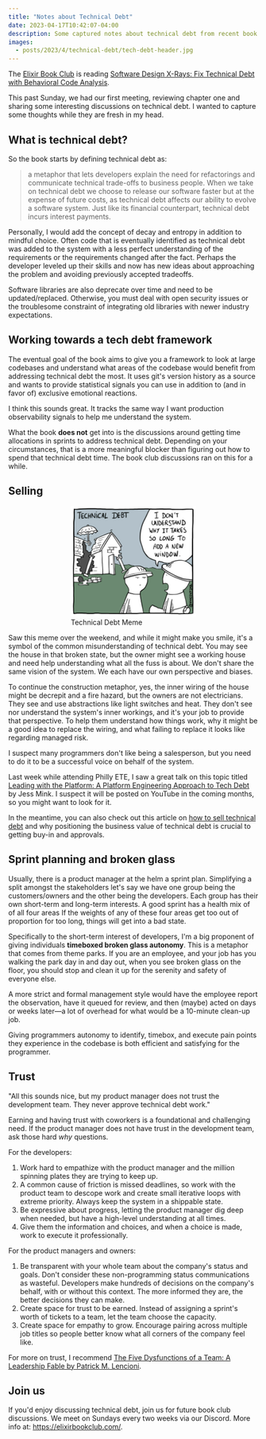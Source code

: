 ```yaml
---
title: "Notes about Technical Debt"
date: 2023-04-17T10:42:07-04:00
description: Some captured notes about technical debt from recent book club discussions.
images:
  - posts/2023/4/technical-debt/tech-debt-header.jpg
---
```


The [Elixir Book Club][2] is reading [Software Design X-Rays:
Fix Technical Debt with Behavioral Code Analysis][1]. 

[1]: https://pragprog.com/titles/atevol/software-design-x-rays/
[2]: https://elixirbookclub.com/

This past Sunday, we had our first meeting, reviewing chapter one and sharing some interesting discussions on technical debt. I wanted to capture some thoughts while they are fresh in my head. 

## What is technical debt?

So the book starts by defining technical debt as:

> a metaphor that lets developers explain the need for refactorings and communicate technical trade-offs to business people. When we take on technical debt we choose to release our software faster but at the expense of future costs, as technical debt affects our ability to evolve a software system. Just like its financial counterpart, technical debt incurs interest payments.

Personally, I would add the concept of decay and entropy in addition to mindful choice. Often code that is eventually identified as technical debt was added to the system with a less perfect understanding of the requirements or the requirements changed after the fact. Perhaps the developer leveled up their skills and now has new ideas about approaching the problem and avoiding previously accepted tradeoffs. 

Software libraries are also deprecate over time and need to be updated/replaced. Otherwise, you must deal with open security issues or the troublesome constraint of integrating old libraries with newer industry expectations.

## Working towards a tech debt framework

The eventual goal of the book aims to give you a framework to look at large codebases and understand what areas of the codebase would benefit from addressing technical debt the most. It uses git's version history as a source and wants to provide statistical signals you can use in addition to (and in favor of) exclusive emotional reactions.

I think this sounds great. It tracks the same way I want production observability signals to help me understand the system.

What the book **does not** get into is the discussions around getting time allocations in sprints to address technical debt. Depending on your circumstances, that is a more meaningful blocker than figuring out how to spend that technical debt time. The book club discussions ran on this for a while.

## Selling 

<figure style="width: 50%; margin: 0 auto;">
<img src="tech-debt-meme.jpg" alt="Construction worker in front of a very broken house being asked why it takes so long to add a new window." data-action="zoom" />
<figcaption>Technical Debt Meme</figcaption>
</figure>

Saw this meme over the weekend, and while it might make you smile, it's a symbol of the common misunderstanding of technical debt. You may see the house in that broken state, but the owner might see a working house and need help understanding what all the fuss is about. We don't share the same vision of the system. We each have our own perspective and biases.

To continue the construction metaphor, yes, the inner wiring of the house might be decrepit and a fire hazard, but the owners are not electricians. They see and use abstractions like light switches and heat. They don't see nor understand the system's inner workings, and it's your job to provide that perspective. To help them understand how things work, why it might be a good idea to replace the wiring, and what failing to replace it looks like regarding managed risk.

I suspect many programmers don't like being a salesperson, but you need to do it to be a successful voice on behalf of the system.

Last week while attending Philly ETE, I saw a great talk on this topic titled [Leading with the Platform: A Platform Engineering Approach to Tech Debt][3] by Jess Mink. I suspect it will be posted on YouTube in the coming months, so you might want to look for it.

[3]: https://2023.phillyemergingtech.com/session/leading-with-the-platform-a-platform-engineering-approach-to-tech-debt/

In the meantime, you can also check out this article on [how to sell technical debt][4] and why positioning the business value of technical debt is crucial to getting buy-in and approvals.

[4]: https://thoughtbot.com/blog/selling-technical-debt-to-the-business

## Sprint planning and broken glass

Usually, there is a product manager at the helm a sprint plan. Simplifying a split amongst the stakeholders let's say we have one group being the customers/owners and the other being the developers. Each group has their own short-term and long-term interests. A good sprint has a health mix of of all four areas If the weights of any of these four areas get too out of proportion for too long, things will get into a bad state.

Specifically to the short-term interest of developers, I'm a big proponent of giving individuals **timeboxed broken glass autonomy**. This is a metaphor that comes from theme parks. If you are an employee, and your job has you walking the park day in and day out, when you see broken glass on the floor, you should stop and clean it up for the serenity and safety of everyone else. 

A more strict and formal management style would have the employee report the observation, have it queued for review, and then (maybe) acted on days or weeks later—a lot of overhead for what would be a 10-minute clean-up job.

Giving programmers autonomy to identify, timebox, and execute pain points they experience in the codebase is both efficient and satisfying for the programmer.

## Trust

"All this sounds nice, but my product manager does not trust the development team. They never approve technical debt work."

Earning and having trust with coworkers is a foundational and challenging need. If the product manager does not have trust in the development team, ask those hard _why_ questions.

For the developers:

1. Work hard to empathize with the product manager and the million spinning plates they are trying to keep up.
2. A common cause of friction is missed deadlines, so work with the product team to descope work and create small iterative loops with extreme priority. Always keep the system in a shippable state.
3. Be expressive about progress, letting the product manager dig deep when needed, but have a high-level understanding at all times.
4. Give them the information and choices, and when a choice is made, work to execute it professionally.

For the product managers and owners: 

1. Be transparent with your whole team about the company's status and goals. Don't consider these non-programming status communications as wasteful. Developers make hundreds of decisions on the company's behalf, with or without this context. The more informed they are, the better decisions they can make. 
2. Create space for trust to be earned. Instead of assigning a sprint's worth of tickets to a team, let the team choose the capacity.
3. Create space for empathy to grow. Encourage pairing across multiple job titles so people better know what all corners of the company feel like.

For more on trust, I recommend [The Five Dysfunctions of a Team: A Leadership Fable by Patrick M. Lencioni][5]. 

[5]: https://bookshop.org/p/books/the-five-dysfunctions-of-a-team-a-leadership-fable-patrick-m-lencioni/9742373

## Join us

If you'd enjoy discussing technical debt, join us for future book club discussions. We meet on Sundays every two weeks via our Discord. More info at: <https://elixirbookclub.com/>.
